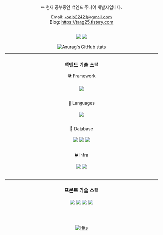 <div align=center>
✏ 현재 공부중인 백엔드 주니어 개발자입니다.

Email: xoals22421@gmail.com  
Blog: https://tang25.tistory.com  

</br>
<img src="https://img.shields.io/badge/Java-3178C6?style=flat&logo=Java&logoColor=white"/>
<img src="https://img.shields.io/badge/springboot-6DB33F?style=flat&logo=springboot&logoColor=white"/>
</br>

![Anurag's GitHub stats](https://github-readme-stats.vercel.app/api?username=anuraghazra&show_icons=true&theme=transparent)

---

### 백엔드 기술 스택
🛠 Framework  
<div style="margin-top: 20px;">
	<img src="https://img.shields.io/badge/springboot-6DB33F?style=for-the-badge&logo=springboot&logoColor=white"> 
</div>
</br>

💬 Languages  
<div style="margin-top: 20px;">
	<img src="https://img.shields.io/badge/java-007396?style=for-the-badge&logo=java&logoColor=white">
</div>
</br>

💾 Database  
<div style="margin-top: 20px;">
	<img src="https://img.shields.io/badge/mysql-4479A1?style=for-the-badge&logo=mysql&logoColor=white">
	<img src="https://img.shields.io/badge/redis-DD0031?style=for-the-badge&logo=redis&logoColor=white">
	<img src="https://img.shields.io/badge/firebase-FFCA28?style=for-the-badge&logo=firebase&logoColor=white">
</div>
</br>

🍀 Infra  
<div style="margin-top: 20px;">
	<img src="https://img.shields.io/badge/amazonaws-232F3E?style=for-the-badge&logo=amazonaws&logoColor=white"> 
	<img src="https://img.shields.io/badge/docker-339AF0?style=for-the-badge&logo=docker&logoColor=white">
</div>
</br>

---

### 프론트 기술 스택 
<div style="margin-top: 20px;">
	<img src="https://img.shields.io/badge/angular 2+-DD0031?style=for-the-badge&logo=angular 2+&logoColor=white">
	<img src="https://img.shields.io/badge/javascript-F7DF1E?style=for-the-badge&logo=javascript&logoColor=black">
	<img src="https://img.shields.io/badge/typescript-3776AB?style=for-the-badge&logo=typescript&logoColor=white">
	<img src="https://img.shields.io/badge/agolia-0000FF?style=for-the-badge&logo=agolia&logoColor=white">
</div>
</br>
</br>
</br>


[![Hits](https://hits.seeyoufarm.com/api/count/incr/badge.svg?url=https%3A%2F%2Fgithub.com%2Fzzsza)](https://hits.seeyoufarm.com) 
	
</div>
